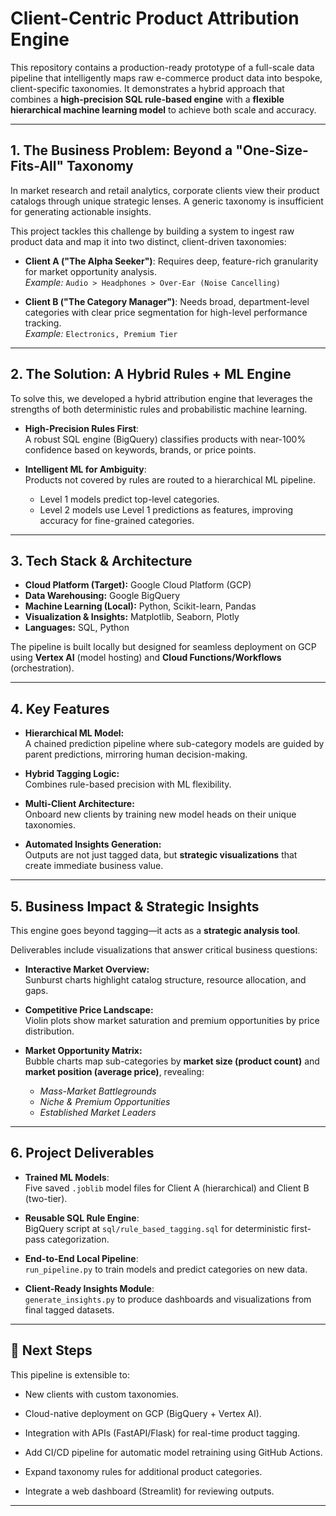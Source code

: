 # Client-Centric Product Attribution Engine



This repository contains a production-ready prototype of a full-scale data pipeline that intelligently maps raw e-commerce product data into bespoke, client-specific taxonomies. It demonstrates a hybrid approach that combines a **high-precision SQL rule-based engine** with a **flexible hierarchical machine learning model** to achieve both scale and accuracy.

---

## 1. The Business Problem: Beyond a "One-Size-Fits-All" Taxonomy
In market research and retail analytics, corporate clients view their product catalogs through unique strategic lenses. A generic taxonomy is insufficient for generating actionable insights.

This project tackles this challenge by building a system to ingest raw product data and map it into two distinct, client-driven taxonomies:

- **Client A ("The Alpha Seeker")**: Requires deep, feature-rich granularity for market opportunity analysis.  
  *Example:* `Audio > Headphones > Over-Ear (Noise Cancelling)`

- **Client B ("The Category Manager")**: Needs broad, department-level categories with clear price segmentation for high-level performance tracking.  
  *Example:* `Electronics, Premium Tier`

---

## 2. The Solution: A Hybrid Rules + ML Engine
To solve this, we developed a hybrid attribution engine that leverages the strengths of both deterministic rules and probabilistic machine learning.

- **High-Precision Rules First**:  
  A robust SQL engine (BigQuery) classifies products with near-100% confidence based on keywords, brands, or price points.  

- **Intelligent ML for Ambiguity**:  
  Products not covered by rules are routed to a hierarchical ML pipeline.  
  - Level 1 models predict top-level categories.  
  - Level 2 models use Level 1 predictions as features, improving accuracy for fine-grained categories.  

---

## 3. Tech Stack & Architecture
- **Cloud Platform (Target):** Google Cloud Platform (GCP)  
- **Data Warehousing:** Google BigQuery  
- **Machine Learning (Local):** Python, Scikit-learn, Pandas  
- **Visualization & Insights:** Matplotlib, Seaborn, Plotly  
- **Languages:** SQL, Python  

The pipeline is built locally but designed for seamless deployment on GCP using **Vertex AI** (model hosting) and **Cloud Functions/Workflows** (orchestration).

---

## 4. Key Features
- **Hierarchical ML Model:**  
  A chained prediction pipeline where sub-category models are guided by parent predictions, mirroring human decision-making.  

- **Hybrid Tagging Logic:**  
  Combines rule-based precision with ML flexibility.  

- **Multi-Client Architecture:**  
  Onboard new clients by training new model heads on their unique taxonomies.  

- **Automated Insights Generation:**  
  Outputs are not just tagged data, but **strategic visualizations** that create immediate business value.  

---

## 5. Business Impact & Strategic Insights
This engine goes beyond tagging—it acts as a **strategic analysis tool**.  

Deliverables include visualizations that answer critical business questions:

- **Interactive Market Overview:**  
  Sunburst charts highlight catalog structure, resource allocation, and gaps.  

- **Competitive Price Landscape:**  
  Violin plots show market saturation and premium opportunities by price distribution.  

- **Market Opportunity Matrix:**  
  Bubble charts map sub-categories by **market size (product count)** and **market position (average price)**, revealing:  
  - *Mass-Market Battlegrounds*  
  - *Niche & Premium Opportunities*  
  - *Established Market Leaders*  

---

## 6. Project Deliverables
- **Trained ML Models**:  
  Five saved `.joblib` model files for Client A (hierarchical) and Client B (two-tier).  

- **Reusable SQL Rule Engine**:  
  BigQuery script at `sql/rule_based_tagging.sql` for deterministic first-pass categorization.  

- **End-to-End Local Pipeline**:  
  `run_pipeline.py` to train models and predict categories on new data.  

- **Client-Ready Insights Module**:  
  `generate_insights.py` to produce dashboards and visualizations from final tagged datasets.  

---

## 📌 Next Steps
This pipeline is extensible to:  
- New clients with custom taxonomies.  
- Cloud-native deployment on GCP (BigQuery + Vertex AI).  
- Integration with APIs (FastAPI/Flask) for real-time product tagging.  

- Add CI/CD pipeline for automatic model retraining using GitHub Actions.  
- Expand taxonomy rules for additional product categories.  
- Integrate a web dashboard (Streamlit) for reviewing outputs.

---

